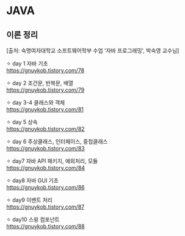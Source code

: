 # JAVA  
이론 정리
----------------------------------------  

[출처: 숙명여자대학교 소프트웨어학부 수업 '자바 프로그래밍', 박숙영 교수님]  

✧ day 1 자바 기초  
https://gnuykob.tistory.com/78

✧ day 2 조건문, 반복문, 배열  
https://gnuykob.tistory.com/79  

✧ day 3-4 클래스와 객체  
https://gnuykob.tistory.com/81  

✧ day 5 상속  
https://gnuykob.tistory.com/82  

✧ day 6 추상클래스, 인터페이스, 중첩클래스    
https://gnuykob.tistory.com/83  

✧ day7 자바 API 패키지, 예외처리, 모듈  
https://gnuykob.tistory.com/84  

✧ day8 자바 GUI 기초  
https://gnuykob.tistory.com/86  

✧ day9 이벤트 처리  
https://gnuykob.tistory.com/87   

✧ day10 스윙 컴포넌트  
https://gnuykob.tistory.com/88
